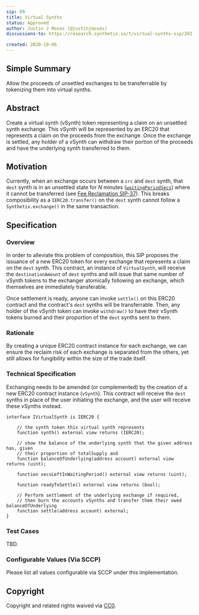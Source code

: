 ```yaml
---
sip: 89
title: Virtual Synths
status: Approved
author: Justin J Moses (@justinjmoses)
discussions-to: https://research.synthetix.io/t/virtual-synths-sip/202

created: 2020-10-06
---
```


<!--You can leave these HTML comments in your merged SIP and delete the visible duplicate text guides, they will not appear and may be helpful to refer to if you edit it again. This is the suggested template for new SIPs. Note that an SIP number will be assigned by an editor. When opening a pull request to submit your SIP, please use an abbreviated title in the filename, `sip-draft_title_abbrev.md`. The title should be 44 characters or less.-->

## Simple Summary

<!--"If you can't explain it simply, you don't understand it well enough." Simply describe the outcome the proposed changes intends to achieve. This should be non-technical and accessible to a casual community member.-->

Allow the proceeds of unsettled exchanges to be transferrable by tokenizing them into virtual synths.

## Abstract

<!--A short (~200 word) description of the proposed change, the abstract should clearly describe the proposed change. This is what *will* be done if the SIP is implemented, not *why* it should be done or *how* it will be done. If the SIP proposes deploying a new contract, write, "we propose to deploy a new contract that will do x".-->

Create a virtual synth (vSynth) token representing a claim on an unsettled synth exchange. This vSynth will be represented by an ERC20 that represents a claim on the proceeds from the exchange. Once the exchange is settled, any holder of a vSynth can withdraw their portion of the proceeds and have the underlying synth transferred to them.

## Motivation

<!--This is the problem statement. This is the *why* of the SIP. It should clearly explain *why* the current state of the protocol is inadequate.  It is critical that you explain *why* the change is needed, if the SIP proposes changing how something is calculated, you must address *why* the current calculation is innaccurate or wrong. This is not the place to describe how the SIP will address the issue!-->

Currently, when an exchange occurs between a `src` and `dest` synth, that `dest` synth is in an unsettled state for _N_ minutes ([`waitingPeriodSecs`](https://docs.synthetix.io/contracts/source/contracts/systemsettings/#waitingperiodsecs)) where it cannot be transferred (see [Fee Reclamation SIP-37](./sip-37.md)). This breaks composibility as a `IERC20.transfer()` on the `dest` synth cannot follow a `Synthetix.exchange()` in the same transaction.

## Specification

<!--The specification should describe the syntax and semantics of any new feature, there are five sections
1. Overview
2. Rationale
3. Technical Specification
4. Test Cases
5. Configurable Values
-->

### Overview

<!--This is a high level overview of *how* the SIP will solve the problem. The overview should clearly describe how the new feature will be implemented.-->

In order to alleviate this problem of composition, this SIP proposes the issuance of a new ERC20 token for every exchange that represents a claim on the `dest` synth. This contract, an instance of `VirtualSynth`, will receive the `destinationAmount` of `dest` synths and will issue that same number of vSynth tokens to the exchanger atomically following an exchange, which themselves are immediately transferable.

Once settlement is ready, anyone can invoke `settle()` on this ERC20 contract and the contract's `dest` synths will be transferrable. Then, any holder of the vSynth token can invoke `withdraw()` to have their vSynth tokens burned and their proportion of the `dest` synths sent to them.

### Rationale

<!--This is where you explain the reasoning behind how you propose to solve the problem. Why did you propose to implement the change in this way, what were the considerations and trade-offs. The rationale fleshes out what motivated the design and why particular design decisions were made. It should describe alternate designs that were considered and related work. The rationale may also provide evidence of consensus within the community, and should discuss important objections or concerns raised during discussion.-->

By creating a unique ERC20 contract instance for each exchange, we can ensure the reclaim risk of each exchange is separated from the others, yet still allows for fungibility within the size of the trade itself.

### Technical Specification

<!--The technical specification should outline the public API of the changes proposed. That is, changes to any of the interfaces Synthetix currently exposes or the creations of new ones.-->

Exchanging needs to be amended (or complemented) by the creation of a new ERC20 contract instance (`vSynth`). This contract will receive the `dest` synths in place of the user initiating the exchange, and the user will receive these vSynths instead.

```solidity
interface IVirtualSynth is IERC20 {

    // the synth token this virtual synth represents
    function synth() external view returns (IERC20);

    // show the balance of the underlying synth that the given address has, given
    // their proportion of totalSupply and
    function balanceOfUnderlying(address account) external view returns (uint);

    function secsLeftInWaitingPeriod() external view returns (uint);

    function readyToSettle() external view returns (bool);

    // Perform settlement of the underlying exchange if required,
    // then burn the accounts vSynths and transfer them their owed balanceOfUnderlying
    function settle(address account) external;
}
```

### Test Cases

<!--Test cases for an implementation are mandatory for SIPs but can be included with the implementation..-->

TBD.

### Configurable Values (Via SCCP)

<!--Please list all values configurable via SCCP under this implementation.-->

Please list all values configurable via SCCP under this implementation.

## Copyright

Copyright and related rights waived via [CC0](https://creativecommons.org/publicdomain/zero/1.0/).

